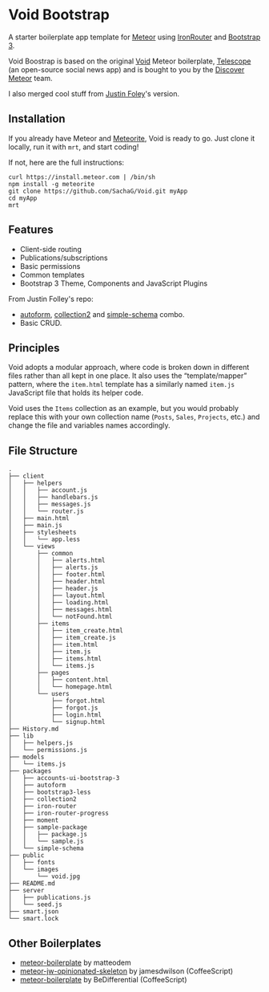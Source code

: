 # Void Bootstrap

A starter boilerplate app template for [Meteor](http://meteor.com) using [IronRouter](https://github.com/EventedMind/iron-router) and [Bootstrap 3](http://getbootstrap).

Void Boostrap is based on the original [Void](http://github.com/SachaG/Void) Meteor boilerplate, [Telescope](http://telesc.pe) (an open-source social news app) and is bought to you by the [Discover Meteor](https://www.discovermeteor.com) team.

I also merged cool stuff from [Justin Foley](https://github.com/jfols)'s version.

## Installation

If you already have Meteor and [Meteorite](https://github.com/oortcloud/meteorite/), Void is ready to go. Just clone it locally, run it with `mrt`, and start coding!

If not, here are the full instructions:

```
curl https://install.meteor.com | /bin/sh
npm install -g meteorite
git clone https://github.com/SachaG/Void.git myApp
cd myApp
mrt
```

## Features

- Client-side routing
- Publications/subscriptions
- Basic permissions
- Common templates
- Bootstrap 3 Theme, Components and JavaScript Plugins

From Justin Folley's repo:
- [autoform](http://github.com/aldeed/meteor-autoform), [collection2](http://github.com/aldeed/meteor-collection2) and [simple-schema](https://github.com/aldeed/meteor-simple-schema) combo.
- Basic CRUD.


## Principles

Void adopts a modular approach, where code is broken down in different files rather than all kept in one place. It also uses the “template/mapper” pattern, where the `item.html` template has a similarly named `item.js` JavaScript file that holds its helper code.

Void uses the `Items` collection as an example, but you would probably replace this with your own collection name (`Posts`, `Sales`, `Projects`, etc.) and change the file and variables names accordingly. 

## File Structure

```
.
├── client
│   ├── helpers
│   │   ├── account.js
│   │   ├── handlebars.js
│   │   ├── messages.js
│   │   └── router.js
│   ├── main.html
│   ├── main.js
│   ├── stylesheets
│   │   └── app.less
│   └── views
│       ├── common
│       │   ├── alerts.html
│       │   ├── alerts.js
│       │   ├── footer.html
│       │   ├── header.html
│       │   ├── header.js
│       │   ├── layout.html
│       │   ├── loading.html
│       │   ├── messages.html
│       │   └── notFound.html
│       ├── items
│       │   ├── item_create.html
│       │   ├── item_create.js
│       │   ├── item.html
│       │   ├── item.js
│       │   ├── items.html
│       │   └── items.js
│       ├── pages
│       │   ├── content.html
│       │   └── homepage.html
│       └── users
│           ├── forgot.html
│           ├── forgot.js
│           ├── login.html
│           └── signup.html
├── History.md
├── lib
│   ├── helpers.js
│   └── permissions.js
├── models
│   └── items.js
├── packages
│   ├── accounts-ui-bootstrap-3
│   ├── autoform
│   ├── bootstrap3-less
│   ├── collection2
│   ├── iron-router
│   ├── iron-router-progress
│   ├── moment
│   ├── sample-package
│   │   ├── package.js
│   │   └── sample.js
│   └── simple-schema
├── public
│   ├── fonts
│   └── images
│       └── void.jpg
├── README.md
├── server
│   ├── publications.js
│   └── seed.js
├── smart.json
└── smart.lock
```

## Other Boilerplates

- [meteor-boilerplate](https://github.com/matteodem/meteor-boilerplate) by matteodem
- [meteor-jw-opinionated-skeleton](https://github.com/jamesdwilson/meteor-jw-opinionated-skeleton) by jamesdwilson (CoffeeScript)
- [meteor-boilerplate](https://github.com/BeDifferential/meteor-boilerplate) by BeDifferential (CoffeeScript)
